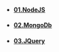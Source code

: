 - #### [01.NodeJS](https://github.com/mfurkanayhan/senior-dotnet-developer-roadmap/tree/main/05.ExploratoryTech/01.NodeJS)
- #### [02.MongoDb](https://github.com/mfurkanayhan/senior-dotnet-developer-roadmap/tree/main/05.ExploratoryTech/02.MongoDB)
- #### [03.JQuery](https://github.com/mfurkanayhan/senior-dotnet-developer-roadmap/tree/main/05.ExploratoryTech/03.JQuery)